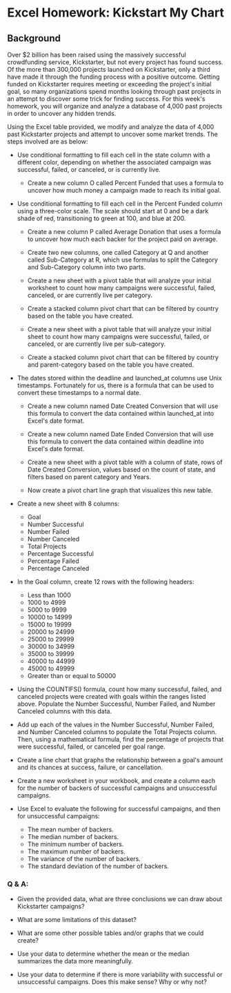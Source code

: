 
# Excel Homework: Kickstart My Chart

## Background

Over $2 billion has been raised using the massively successful crowdfunding service, Kickstarter, but not every project has found success. Of the more than 300,000 projects launched on Kickstarter, only a third have made it through the funding process with a positive outcome.
Getting funded on Kickstarter requires meeting or exceeding the project's initial goal, so many organizations spend months looking through past projects in an attempt to discover some trick for finding success. For this week's homework, you will organize and analyze a database of 4,000 past projects in order to uncover any hidden trends.

Using the Excel table provided, we modify and analyze the data of 4,000 past Kickstarter projects and attempt to uncover some market trends. The steps involved are as below:

* Use conditional formatting to fill each cell in the state column with a different color, depending on whether the associated campaign was successful, failed, or canceled, or is currently live.

  * Create a new column O called Percent Funded that uses a formula to uncover how much money a campaign made to reach its initial goal.

* Use conditional formatting to fill each cell in the Percent Funded column using a three-color scale. The scale should start at 0 and be a dark shade of red, transitioning to green at 100, and blue at 200.

  * Create a new column P called Average Donation that uses a formula to uncover how much each backer for the project paid on average.

  * Create two new columns, one called Category at Q and another called Sub-Category at R, which use formulas to split the Category and Sub-Category column into two parts.

  * Create a new sheet with a pivot table that will analyze your initial worksheet to count how many campaigns were successful, failed, canceled, or are currently live per category.

  * Create a stacked column pivot chart that can be filtered by country based on the table you have created.

  * Create a new sheet with a pivot table that will analyze your initial sheet to count how many campaigns were successful, failed, or canceled, or are currently live per sub-category.

  * Create a stacked column pivot chart that can be filtered by country and parent-category based on the table you have created.

* The dates stored within the deadline and launched_at columns use Unix timestamps. Fortunately for us, there is a formula that can be used to convert these timestamps to a normal date.

  * Create a new column named Date Created Conversion that will use this formula to convert the data contained within launched_at into Excel's date format.

  * Create a new column named Date Ended Conversion that will use this formula to convert the data contained within deadline into Excel's date format.

  * Create a new sheet with a pivot table with a column of state, rows of Date Created Conversion, values based on the count of state, and filters based on parent category and Years.

  * Now create a pivot chart line graph that visualizes this new table.

* Create a new sheet with 8 columns:

  * Goal <br/>
  * Number Successful <br/>
  * Number Failed <br/>
  * Number Canceled <br/>
  * Total Projects <br/>
  * Percentage Successful <br/>
  * Percentage Failed <br/>
  * Percentage Canceled <br/>

* In the Goal column, create 12 rows with the following headers:

  * Less than 1000 <br/>
  * 1000 to 4999 <br/>
  * 5000 to 9999 <br/>
  * 10000 to 14999 <br/>
  * 15000 to 19999 <br/>
  * 20000 to 24999 <br/>
  * 25000 to 29999 <br/>
  * 30000 to 34999 <br/>
  * 35000 to 39999 <br/>
  * 40000 to 44999 <br/>
  * 45000 to 49999 <br/>
  * Greater than or equal to 50000 <br/>

* Using the COUNTIFS() formula, count how many successful, failed, and canceled projects were created with goals within the ranges listed above. Populate the Number Successful, Number Failed, and Number Canceled columns with this data.

* Add up each of the values in the Number Successful, Number Failed, and Number Canceled columns to populate the Total Projects column. Then, using a mathematical formula, find the percentage of projects that were successful, failed, or canceled per goal range.

* Create a line chart that graphs the relationship between a goal's amount and its chances at success, failure, or cancellation.

* Create a new worksheet in your workbook, and create a column each for the number of backers of successful campaigns and unsuccessful campaigns.

* Use Excel to evaluate the following for successful campaigns, and then for unsuccessful campaigns:

  * The mean number of backers. <br/>
  * The median number of backers. <br/>
  * The minimum number of backers. <br/>
  * The maximum number of backers. <br/>
  * The variance of the number of backers. <br/>
  * The standard deviation of the number of backers. <br/>


### Q & A:

* Given the provided data, what are three conclusions we can draw about Kickstarter campaigns?

* What are some limitations of this dataset?

* What are some other possible tables and/or graphs that we could create?

* Use your data to determine whether the mean or the median summarizes the data more meaningfully.

* Use your data to determine if there is more variability with successful or unsuccessful campaigns. Does this make sense? Why or why not?
